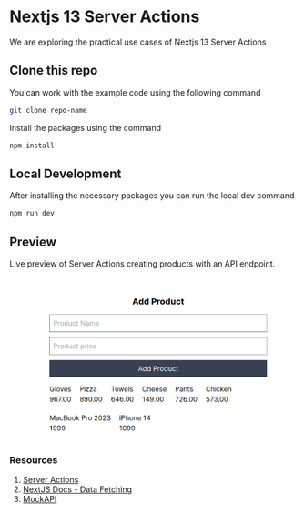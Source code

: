 # Nextjs 13 Server Actions

We are exploring the practical use cases of Nextjs 13 Server Actions

## Clone this repo

You can work with the example code using the following command

```bash
git clone repo-name

```

Install the packages using the command

```bash
npm install
```

## Local Development

After installing the necessary packages you can run the local dev command

```bash
npm run dev
```

## Preview

Live preview of Server Actions creating products with an API endpoint.

![Server Actions](server-actions-add-product.png)

### Resources

1. [Server Actions](https://nextjs.org/docs/app/building-your-application/data-fetching/server-actions)
2. [NextJS Docs - Data Fetching](https://nextjs.org/learn/)
3. [MockAPI](https://mockapi.io/)
